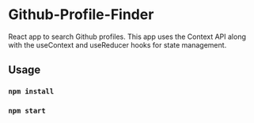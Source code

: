 # Github-Profile-Finder

React app to search Github profiles. This app uses the Context API along with the useContext and useReducer hooks for state management.

## Usage

### `npm install`

### `npm start`

